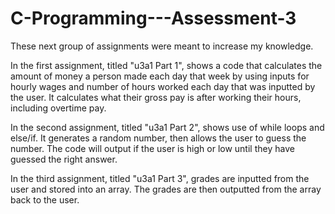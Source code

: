 # C-Programming---Assessment-3

These next group of assignments were meant to increase my knowledge.

In the first assignment, titled "u3a1 Part 1", shows a code that calculates
the amount of money a person made each day that week by using inputs for hourly 
wages and number of hours worked each day that was inputted by the user. It calculates 
what their gross pay is after working their hours, including overtime pay.

In the second assignment, titled "u3a1 Part 2", shows use of while loops and else/if.
It generates a random number, then allows the user to guess the number. The code will output 
if the user is high or low until they have guessed the right answer.

In the third assignment, titled "u3a1 Part 3", grades are inputted from the user
and stored into an array. The grades are then outputted from the array back to 
the user. 
